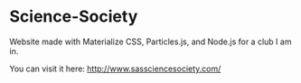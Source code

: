 # Science-Society
Website made with Materialize CSS, Particles.js, and Node.js for a club I am in.

You can visit it here: http://www.sassciencesociety.com/
